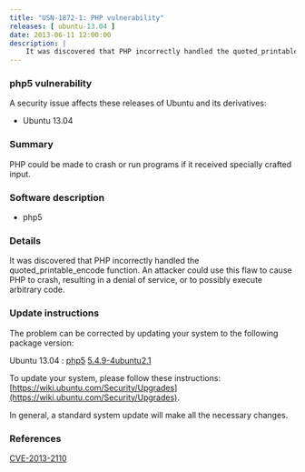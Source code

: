 ```yaml
---
title: "USN-1872-1: PHP vulnerability"
releases: [ ubuntu-13.04 ]
date: 2013-06-11 12:00:00
description: |
    It was discovered that PHP incorrectly handled the quoted_printable_encode function. An attacker could use this flaw to cause PHP to crash, resulting in a denial of service, or to possibly execute arbitrary code. 
--- 
```

 
### php5 vulnerability

A security issue affects these releases of Ubuntu and its derivatives:

* Ubuntu 13.04

### Summary

PHP could be made to crash or run programs if it received specially crafted input.

### Software description

* php5 

### Details

It was discovered that PHP incorrectly handled the quoted_printable_encode function. An attacker could use this flaw to cause PHP to crash, resulting in a denial of service, or to possibly execute arbitrary code. 

### Update instructions

The problem can be corrected by updating your system to the following package version:

Ubuntu 13.04
 : [php5](https://launchpad.net/ubuntu/+source/php5) <span> [5.4.9-4ubuntu2.1](https://launchpad.net/ubuntu/+source/php5/5.4.9-4ubuntu2.1) </span> 

To update your system, please follow these instructions: [https://wiki.ubuntu.com/Security/Upgrades](https://wiki.ubuntu.com/Security/Upgrades).

In general, a standard system update will make all the necessary changes. 

### References

 [CVE-2013-2110](http://people.ubuntu.com/~ubuntu-security/cve/CVE-2013-2110)
 
